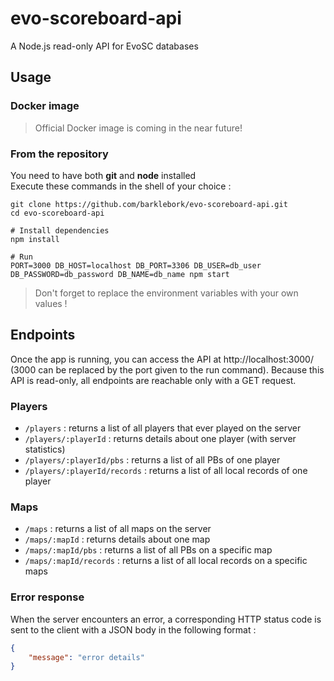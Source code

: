 # evo-scoreboard-api

A Node.js read-only API for EvoSC databases

## Usage

### Docker image

> Official Docker image is coming in the near future!

### From the repository

You need to have both **git** and **node** installed  
Execute these commands in the shell of your choice :

```
git clone https://github.com/barklebork/evo-scoreboard-api.git
cd evo-scoreboard-api

# Install dependencies
npm install

# Run
PORT=3000 DB_HOST=localhost DB_PORT=3306 DB_USER=db_user DB_PASSWORD=db_password DB_NAME=db_name npm start
```

> Don't forget to replace the environment variables with your own values !

## Endpoints

Once the app is running, you can access the API at http://localhost:3000/ (3000 can be replaced by the port given to the run command).
Because this API is read-only, all endpoints are reachable only with a GET request.

### Players

 - `/players` : returns a list of all players that ever played on the server
 - `/players/:playerId` : returns details about one player (with server statistics)
 - `/players/:playerId/pbs` : returns a list of all PBs of one player
 - `/players/:playerId/records` : returns a list of all local records of one player

### Maps

 - `/maps` : returns a list of all maps on the server
 - `/maps/:mapId` : returns details about one map
 - `/maps/:mapId/pbs` : returns a list of all PBs on a specific map
 - `/maps/:mapId/records` : returns a list of all local records on a specific maps

### Error response

When the server encounters an error, a corresponding HTTP status code is sent to the client with a JSON body in the following format :

```json
{
    "message": "error details"
}
```
